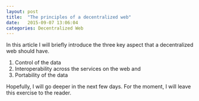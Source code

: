 ```yaml
---
layout: post
title:  "The principles of a decentralized web"
date:   2015-09-07 13:06:04
categories: Decentralized Web
---
```


In this article I will briefly introduce the three key aspect that a decentralized web should have.

1. Control of the data
2. Interoperability across the services on the web and
3. Portability of the data

Hopefully, I will go deeper in the next few days. For the moment, I will leave this exercise to the reader.